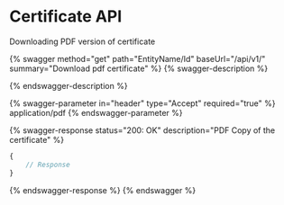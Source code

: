 # Certificate API

Downloading PDF version of certificate

{% swagger method="get" path="EntityName/Id" baseUrl="/api/v1/" summary="Download pdf certificate" %}
{% swagger-description %}

{% endswagger-description %}

{% swagger-parameter in="header" type="Accept" required="true" %}
application/pdf
{% endswagger-parameter %}

{% swagger-response status="200: OK" description="PDF Copy of the certificate" %}
```javascript
{
    // Response
}
```
{% endswagger-response %}
{% endswagger %}
